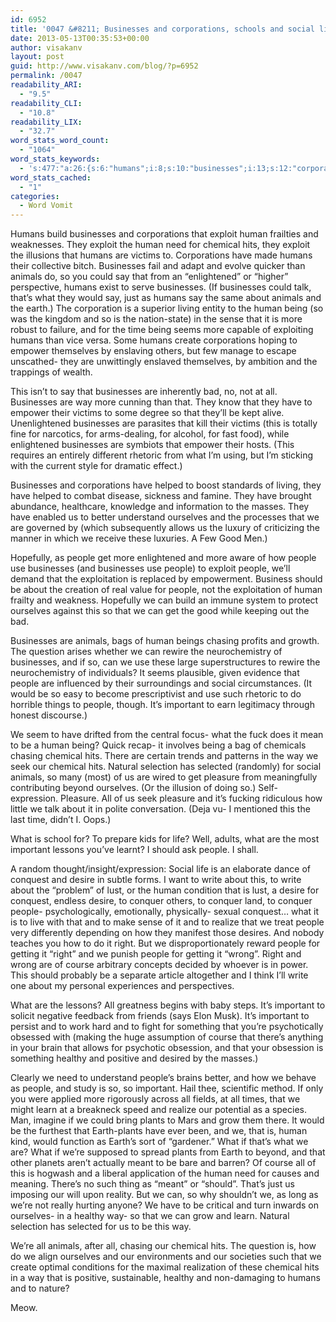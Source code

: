 ```yaml
---
id: 6952
title: '0047 &#8211; Businesses and corporations, schools and social life'
date: 2013-05-13T00:35:53+00:00
author: visakanv
layout: post
guid: http://www.visakanv.com/blog/?p=6952
permalink: /0047
readability_ARI:
  - "9.5"
readability_CLI:
  - "10.8"
readability_LIX:
  - "32.7"
word_stats_word_count:
  - "1064"
word_stats_keywords:
  - 's:477:"a:26:{s:6:"humans";i:8;s:10:"businesses";i:13;s:12:"corporations";i:4;s:7:"exploit";i:4;s:5:"human";i:9;s:4:"need";i:3;s:8:"chemical";i:5;s:4:"hits";i:5;s:7:"victims";i:3;s:7:"animals";i:5;s:11:"enlightened";i:3;s:5:"earth";i:3;s:7:"empower";i:3;s:6:"people";i:13;s:7:"chasing";i:3;s:6:"social";i:3;s:9:"important";i:5;s:8:"pleasure";i:3;s:8:"conquest";i:3;s:6:"desire";i:3;s:5:"write";i:3;s:7:"conquer";i:3;s:5:"right";i:3;s:6:"course";i:3;s:7:"healthy";i:3;s:6:"plants";i:3;}";'
word_stats_cached:
  - "1"
categories:
  - Word Vomit
---
```

Humans build businesses and corporations that exploit human frailties and weaknesses. They exploit the human need for chemical hits, they exploit the illusions that humans are victims to. Corporations have made humans their collective bitch. Businesses fail and adapt and evolve quicker than animals do, so you could say that from an &#8220;enlightened&#8221; or &#8220;higher&#8221; perspective, humans exist to serve businesses. (If businesses could talk, that&#8217;s what they would say, just as humans say the same about animals and the earth.) The corporation is a superior living entity to the human being (so was the kingdom and so is the nation-state) in the sense that it is more robust to failure, and for the time being seems more capable of exploiting humans than vice versa. Some humans create corporations hoping to empower themselves by enslaving others, but few manage to escape unscathed- they are unwittingly enslaved themselves, by ambition and the trappings of wealth.

This isn&#8217;t to say that businesses are inherently bad, no, not at all. Businesses are way more cunning than that. They know that they have to empower their victims to some degree so that they&#8217;ll be kept alive. Unenlightened businesses are parasites that kill their victims (this is totally fine for narcotics, for arms-dealing, for alcohol, for fast food), while enlightened businesses are symbiots that empower their hosts. (This requires an entirely different rhetoric from what I&#8217;m using, but I&#8217;m sticking with the current style for dramatic effect.)

Businesses and corporations have helped to boost standards of living, they have helped to combat disease, sickness and famine. They have brought abundance, healthcare, knowledge and information to the masses. They have enabled us to better understand ourselves and the processes that we are governed by (which subsequently allows us the luxury of criticizing the manner in which we receive these luxuries. A Few Good Men.)

Hopefully, as people get more enlightened and more aware of how people use businesses (and businesses use people) to exploit people, we&#8217;ll demand that the exploitation is replaced by empowerment. Business should be about the creation of real value for people, not the exploitation of human frailty and weakness. Hopefully we can build an immune system to protect ourselves against this so that we can get the good while keeping out the bad.

Businesses are animals, bags of human beings chasing profits and growth. The question arises whether we can rewire the neurochemistry of businesses, and if so, can we use these large superstructures to rewire the neurochemistry of individuals? It seems plausible, given evidence that people are influenced by their surroundings and social circumstances. (It would be so easy to become prescriptivist and use such rhetoric to do horrible things to people, though. It&#8217;s important to earn legitimacy through honest discourse.)

We seem to have drifted from the central focus- what the fuck does it mean to be a human being? Quick recap- it involves being a bag of chemicals chasing chemical hits. There are certain trends and patterns in the way we seek our chemical hits. Natural selection has selected (randomly) for social animals, so many (most) of us are wired to get pleasure from meaningfully contributing beyond ourselves. (Or the illusion of doing so.) Self-expression. Pleasure. All of us seek pleasure and it&#8217;s fucking ridiculous how little we talk about it in polite conversation. (Deja vu- I mentioned this the last time, didn&#8217;t I. Oops.)

What is school for? To prepare kids for life? Well, adults, what are the most important lessons you&#8217;ve learnt? I should ask people. I shall.

A random thought/insight/expression: Social life is an elaborate dance of conquest and desire in subtle forms. I want to write about this, to write about the &#8220;problem&#8221; of lust, or the human condition that is lust, a desire for conquest, endless desire, to conquer others, to conquer land, to conquer people- psychologically, emotionally, physically- sexual conquest&#8230; what it is to live with that and to make sense of it and to realize that we treat people very differently depending on how they manifest those desires. And nobody teaches you how to do it right. But we disproportionately reward people for getting it &#8220;right&#8221; and we punish people for getting it &#8220;wrong&#8221;. Right and wrong are of course arbitrary concepts decided by whoever is in power. This should probably be a separate article altogether and I think I&#8217;ll write one about my personal experiences and perspectives.

What are the lessons? All greatness begins with baby steps. It&#8217;s important to solicit negative feedback from friends (says Elon Musk). It&#8217;s important to persist and to work hard and to fight for something that you&#8217;re psychotically obsessed with (making the huge assumption of course that there&#8217;s anything in your brain that allows for psychotic obsession, and that your obsession is something healthy and positive and desired by the masses.)

Clearly we need to understand people&#8217;s brains better, and how we behave as people, and study is so, so important. Hail thee, scientific method. If only you were applied more rigorously across all fields, at all times, that we might learn at a breakneck speed and realize our potential as a species. Man, imagine if we could bring plants to Mars and grow them there. It would be the furthest that Earth-plants have ever been, and we, that is, human kind, would function as Earth&#8217;s sort of &#8220;gardener.&#8221; What if that&#8217;s what we are? What if we&#8217;re supposed to spread plants from Earth to beyond, and that other planets aren&#8217;t actually meant to be bare and barren? Of course all of this is hogwash and a liberal application of the human need for causes and meaning. There&#8217;s no such thing as &#8220;meant&#8221; or &#8220;should&#8221;. That&#8217;s just us imposing our will upon reality. But we can, so why shouldn&#8217;t we, as long as we&#8217;re not really hurting anyone? We have to be critical and turn inwards on ourselves- in a healthy way- so that we can grow and learn. Natural selection has selected for us to be this way.

We&#8217;re all animals, after all, chasing our chemical hits. The question is, how do we align ourselves and our environments and our societies such that we create optimal conditions for the maximal realization of these chemical hits in a way that is positive, sustainable, healthy and non-damaging to humans and to nature?

Meow.